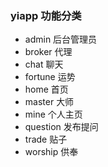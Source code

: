 ### yiapp 功能分类

- admin 后台管理员
- broker 代理
- chat 聊天
- fortune 运势
- home 首页
- master 大师
- mine 个人主页
- question 发布提问
- trade 贴子
- worship 供奉